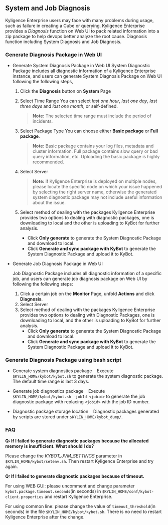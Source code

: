 ## System and Job Diagnosis

Kyligence Enterprise users may face with many problems during usage, such as failure in creating a Cube or querying. Kyligence Enterprise provides a *Diagnosis* function on Web UI to pack related information into a zip package to help devops better analyze the root cause.
Diagnosis function including System Diagnosis and Job Diagnosis.

### Generate Diagnosis Package in Web UI
- Generate System Diagnosis Package in Web UI
  System Diagnostic Package includes all diagnostic information of a Kyligence Enterprise instance, and users can generate System Diagnosis Package on Web UI following the following steps,

  1. Click the **Diagnosis** button on **System** Page
  2. Select Time Range
     You can select *last one hour*, *last one day*, *last three days* and *last one month*, or self-defined.

     > **Note:** The selected time range must include the period of incidents.
  3. Select Package Type
     You can choose either **Basic package** or **Full package**.

     > **Note:** Basic package contains your log files, metadata and cluster information. Full package contains slow query or bad query information, etc. Uploading the basic package is highly recommended. 

  4. Select Server

     > **Note:** if Kyligence Enterprise is deployed on multiple nodes, please locate the specific node on which your issue happened by selecting the right server name, otherwise the generated system diagnostic package may not include useful information about the issue.

  5. Select method of dealing with the packages
   Kyligence Enterprise provides two options to dealing with diagnostic packages, one is downloading to local and the other is uploading to KyBot for further analysis.
     - Click **Only generate** to generate the System Diagnostic Package and download to local.
     - Click **Generate and sync package with KyBot** to generate the System Diagnostic Package and upload it to KyBot.


- Generate Job Diagnosis Package in Web UI

  Job Diagnostic Package includes all diagnostic information of a specific job, and users can generate job diagnosis package on Web UI by following the following steps:

  1. Click a certain job on the **Monitor** Page, unfold **Actions** and click **Diagnosis**.
  2. Select Server
  3. Select method of dealing with the packages
     Kyligence Enterprise provides two options to dealing with Diagnostic Packages, one is downloading to local, and the other is uploading to KyBot for further analysis.
     - Click **Only generate** to generate the System Diagnostic Package and download to local.
     - Click **Generate and sync package with KyBot** to generate the System Diagnostic Package and upload it to KyBot.

### Generate Diagnosis Package using bash script
- Generate system diagnostics package
    Execute `$KYLIN_HOME/kybot/kybot.sh` to generate the system diagnostic package. The default time range is last 3 days.

- Generate job diagnostics package
    Execute `$KYLIN_HOME/kybot/kybot.sh -jobId <jobid>` to generate the job diagnostic package with replacing `<jobid>` with the job ID number.

- Diagnostic package storage location
    Diagnostic packages generated by scripts are stored under `$KYLIN_HOME/kybot_dump/`.

### FAQ

**Q: If I failed to generate diagnostic packages because the allocated memory is insufficient. What should I do?**

Please change the *KYBOT_JVM_SETTINGS* parameter in `$KYLIN_HOME/kybot/setenv.sh`. Then restart Kyligence Enterprise and try again.

**Q: If I failed to generate diagnostic packages because of timeout.** 

For using WEB GUI: please uncomment and change parameter `kybot.package.timeout.seconds`(in seconds) in `$KYLIN_HOME/conf/kybot-client.properties` and restart Kyligence Enterprise.

For using common line: please change the value of `timeout_threshold`(in seconds) in the file `$KYLIN_HOME/kybot/kybot.sh`. There is no need to restart Kyligence Enterprise after the change.



